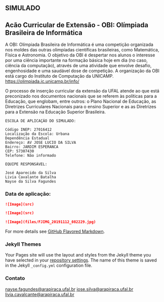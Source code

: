 ## SIMULADO
## Acão Curricular de Extensão - OBI: Olímpiada Brasileira de Informática

A OBI: Olímpiada Brasileira de Informática é uma competição organizada nos moldes das outras olimpíadas científicas brasileiras, como Matemática, Física e Astronomia. O objetivo da OBI é despertar nos alunos o interesse por uma ciência importante na formação básica hoje em dia (no caso, ciência da computação), através de uma atividade que envolve desafio, engenhosidade e uma saudável dose de competição. A organização da OBI está cargo do Instituto de Computação da UNICAMP. https://olimpiada.ic.unicamp.br/info/

O processo de inserção curricular da extensão da UFAL atende ao que está preconizado nos documentos nacionais que se referem às políticas para a Educação, que englobam, entre outros: o Plano Nacional de Educação, as Diretrizes Curriculares Nacionais para o ensino Superior e as as Diretrizes para a Extensão na Educação Superior Brasileira.


```
ESCOLA DE APLICAÇÃO DO SIMULADO:

Código INEP: 27016412
Localização da Escola: Urbana
Dependência	Estadual
Endereço: AV JOSE LUCIO DA SILVA
Bairro: JARDIM ESPERANCA
CEP: 57307430
Telefone: Não informado

```

```
EQUIPE RESPONSÁVEL:

José Aparecido da Silva
Livia Cavalante Batalha
Nayse da Silva Fagundes

```

### Data de aplicação:


```markdown
![Image](src)

![Image](src)

![Image](files/FJIMG_20191112_082229.jpg)
```

For more details see [GitHub Flavored Markdown](https://guides.github.com/features/mastering-markdown/).

### Jekyll Themes

Your Pages site will use the layout and styles from the Jekyll theme you have selected in your [repository settings](https://github.com/nayse/eema/settings). The name of this theme is saved in the Jekyll `_config.yml` configuration file.

### Contato

nayse.fagundes@arapiraca.ufal.br
jose.silva@arapiraca.ufal.br
livia.cavalcante@arapiraca.ufal.br
